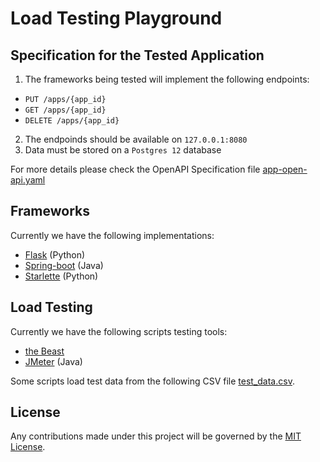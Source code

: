 Load Testing Playground
=======================

Specification for the Tested Application
----------------------------------------

1. The frameworks being tested will implement the following endpoints:
  * `PUT /apps/{app_id}`
  * `GET /apps/{app_id}`
  * `DELETE /apps/{app_id}`
2. The endpoinds should be available on `127.0.0.1:8080`
3. Data must be stored on a `Postgres 12` database

For more details please check the OpenAPI Specification file [app-open-api.yaml](https://editor.swagger.io/?url=https://raw.githubusercontent.com/jjmrocha/load-testing-playground/master/app-open-api.yaml)
  

Frameworks
----------

Currently we have the following implementations:
* [Flask](flask) (Python)
* [Spring-boot](spring) (Java)
* [Starlette](starlette) (Python)


Load Testing
------------

Currently we have the following scripts testing tools:
* [the Beast](beast)
* [JMeter](jmeter) (Java)

Some scripts load test data from the following CSV file [test_data.csv](test_data.csv).


License
-------
Any contributions made under this project will be governed by the [MIT License](./LICENSE.md).

